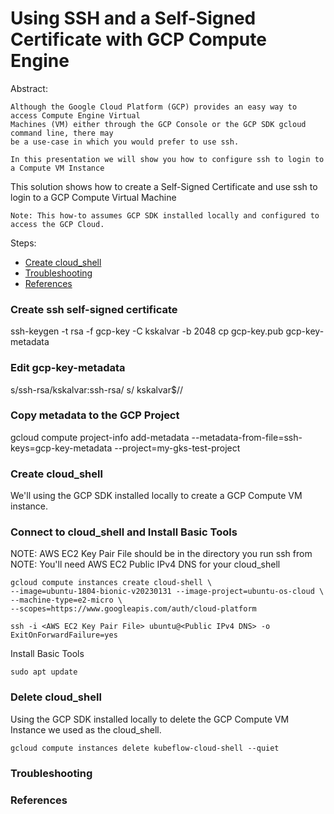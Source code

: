 Using SSH and a Self-Signed Certificate with GCP Compute Engine  
=======================================================
Abstract:
```
Although the Google Cloud Platform (GCP) provides an easy way to access Compute Engine Virtual
Machines (VM) either through the GCP Console or the GCP SDK gcloud command line, there may
be a use-case in which you would prefer to use ssh.

In this presentation we will show you how to configure ssh to login to a Compute VM Instance
```
This solution shows how to create a Self-Signed Certificate and use ssh to login to a GCP Compute
Virtual Machine
```
Note: This how-to assumes GCP SDK installed locally and configured to access the GCP Cloud.
```
Steps:  
* [Create cloud_shell](#Create-cloud_shell)
* [Troubleshooting](#Troubleshooting)
* [References](#References)


### Create ssh self-signed certificate

ssh-keygen -t rsa -f gcp-key -C kskalvar -b 2048
cp gcp-key.pub gcp-key-metadata

### Edit gcp-key-metadata
s/ssh-rsa/kskalvar:ssh-rsa/
s/ kskalvar$//

### Copy metadata to the GCP Project 

gcloud compute project-info add-metadata --metadata-from-file=ssh-keys=gcp-key-metadata --project=my-gks-test-project

### Create cloud_shell
We'll using the GCP SDK installed locally to create a GCP Compute VM instance.

### Connect to cloud_shell and Install Basic Tools

NOTE: AWS EC2 Key Pair File should be in the directory you run ssh from  
NOTE: You'll need AWS EC2 Public IPv4 DNS for your cloud_shell

```
gcloud compute instances create cloud-shell \
--image=ubuntu-1804-bionic-v20230131 --image-project=ubuntu-os-cloud \
--machine-type=e2-micro \
--scopes=https://www.googleapis.com/auth/cloud-platform

```

```
ssh -i <AWS EC2 Key Pair File> ubuntu@<Public IPv4 DNS> -o ExitOnForwardFailure=yes

```
Install Basic Tools
```
sudo apt update

```
### Delete cloud_shell
Using the GCP SDK installed locally to delete the GCP Compute VM Instance we used as the cloud_shell.
```
gcloud compute instances delete kubeflow-cloud-shell --quiet  
```
### Troubleshooting

### References



